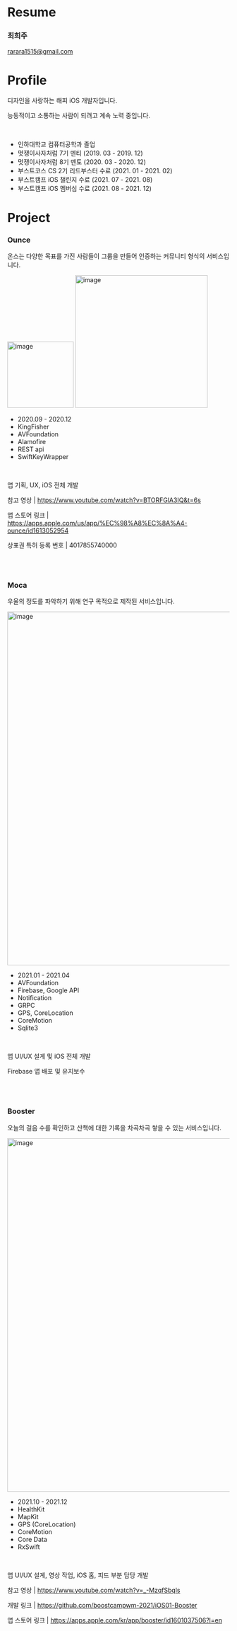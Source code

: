 # Resume

### 최희주

rarara1515@gmail.com



# Profile

디자인을 사랑하는 해피 iOS 개발자입니다.

능동적이고 소통하는 사람이 되려고 계속 노력 중입니다.

<br>

- 인하대학교 컴퓨터공학과 졸업
- 멋쟁이사자처럼 7기 멘티 (2019. 03 - 2019. 12)
- 멋쟁이사자처럼 8기 멘토 (2020. 03 - 2020. 12)
- 부스트코스 CS 2기 리드부스터 수료 (2021. 01 - 2021. 02)
- 부스트캠프 iOS 챌린지 수료 (2021. 07 - 2021. 08)
- 부스트캠프 iOS 멤버십 수료 (2021. 08 - 2021. 12)



# Project




### Ounce

온스는 다양한 목표를 가진 사람들이 그룹을 만들어 인증하는 커뮤니티 형식의 서비스입니다.



<img src="https://user-images.githubusercontent.com/42143611/147450790-8bb81f8c-d1de-405b-93a9-76ac1f278f9b.png" alt="image" width="150px"  />

<img src="https://user-images.githubusercontent.com/42143611/147451569-1c0da3e2-4b12-43b9-842f-b46c70c3c225.png" alt="image" width="300px" />

<br>

- 2020.09 - 2020.12
- KingFisher
- AVFoundation
- Alamofire
- REST api
- SwiftKeyWrapper

<br>

앱 기획, UX, iOS 전체 개발

참고 영상 | https://www.youtube.com/watch?v=BTORFGlA3IQ&t=6s

앱 스토어 링크 | https://apps.apple.com/us/app/%EC%98%A8%EC%8A%A4-ounce/id1613052954

상표권 특허 등록 번호 | 4017855740000


<br>
<br>



### Moca

우울의 정도를 파악하기 위해 연구 목적으로 제작된 서비스입니다.



<img src="https://user-images.githubusercontent.com/42143611/147452288-8209f118-ffec-4dad-8f5b-20c4d85fd68f.png" alt="image" width="800px" />

<br>

- 2021.01 - 2021.04
- AVFoundation
- Firebase, Google API
- Notification
- GRPC
- GPS, CoreLocation
- CoreMotion
- Sqlite3

<br>

앱 UI/UX 설계 및 iOS 전체 개발

Firebase 앱 배포 및 유지보수

<br>
<br>



### Booster

오늘의 걸음 수를 확인하고 산책에 대한 기록을 차곡차곡 쌓을 수 있는 서비스입니다.



<img src="https://user-images.githubusercontent.com/42143611/147452465-249ba72e-12bc-4a53-9a54-c0d4e08b7276.png" alt="image" width="800px" />

<br>

- 2021.10 - 2021.12
- HealthKit
- MapKit
- GPS (CoreLocation)
- CoreMotion
- Core Data
- RxSwift

<br>

앱 UI/UX 설계, 영상 작업, iOS 홈, 피드 부분 담당 개발

참고 영상 | https://www.youtube.com/watch?v=_-MzqfSbqls

개발 링크 | https://github.com/boostcampwm-2021/iOS01-Booster

앱 스토어 링크 | https://apps.apple.com/kr/app/booster/id1601037506?l=en

